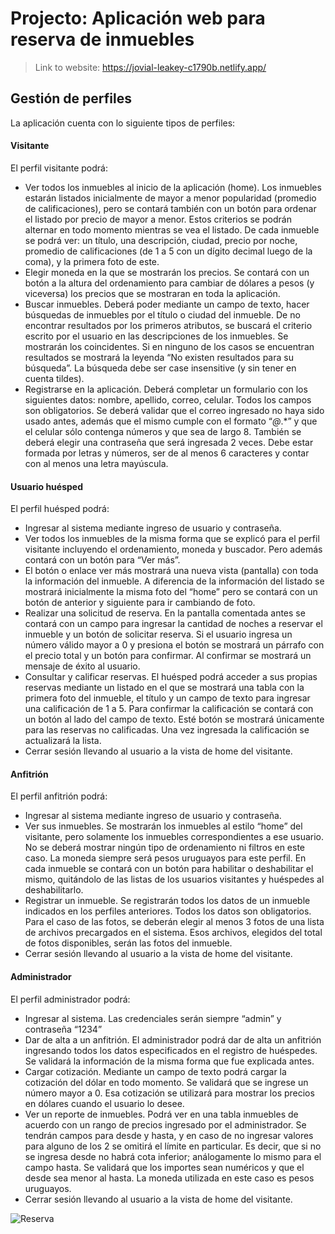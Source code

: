 # Projecto: Aplicación web para reserva de inmuebles
> Link to website: https://jovial-leakey-c1790b.netlify.app/

## Gestión de perfiles 
La aplicación cuenta con lo siguiente tipos de perfiles:
#### Visitante
El perfil visitante podrá:
- Ver todos los inmuebles al inicio de la aplicación (home). Los inmuebles estarán listados inicialmente de mayor a menor popularidad (promedio de calificaciones), pero se contará también con un botón para ordenar el listado por precio de mayor a menor. Estos criterios se podrán alternar en todo momento mientras se vea el listado. De cada inmueble se podrá ver: un título, una descripción, ciudad, precio por noche, promedio de calificaciones (de 1 a 5 con un dígito decimal luego de la coma), y la primera foto de este.
- Elegir moneda en la que se mostrarán los precios. Se contará con un botón a la altura del ordenamiento para cambiar de dólares a pesos (y viceversa) los precios que se mostraran en toda la aplicación.
- Buscar inmuebles. Deberá poder mediante un campo de texto, hacer búsquedas de inmuebles por el título o ciudad del inmueble. De no encontrar resultados por los primeros atributos, se buscará el criterio escrito por el usuario en las descripciones de los inmuebles. Se mostrarán los coincidentes. Si en ninguno de los casos se encuentran resultados se mostrará la leyenda “No existen resultados para su búsqueda”. La búsqueda debe ser case insensitive (y sin tener en cuenta tildes).
- Registrarse en la aplicación. Deberá completar un formulario con los siguientes datos: nombre, apellido, correo, celular. Todos los campos son obligatorios. Se deberá validar que el correo ingresado no haya sido usado antes, además que el mismo cumple con el formato “*@*.*” y que el celular sólo contenga números y que sea de largo 8. También se deberá elegir una contraseña que será ingresada 2 veces. Debe estar formada por letras y números, ser de al menos 6 caracteres y contar con al menos una letra mayúscula.

#### Usuario huésped
El perfil huésped podrá:
- Ingresar al sistema mediante ingreso de usuario y contraseña.
- Ver todos los inmuebles de la misma forma que se explicó para el perfil visitante incluyendo el ordenamiento, moneda y buscador. Pero además contará con un botón para “Ver más”.
- El botón o enlace ver más mostrará una nueva vista (pantalla) con toda la información del inmueble. A diferencia de la información del listado se mostrará inicialmente la misma foto del “home” pero se contará con un botón de anterior y siguiente para ir cambiando de foto.
- Realizar una solicitud de reserva. En la pantalla comentada antes se contará con un campo para ingresar la cantidad de noches a reservar el inmueble y un botón de solicitar reserva. Si el usuario ingresa un número válido mayor a 0 y presiona el botón se mostrará un párrafo con el precio total y un botón para confirmar. Al confirmar se mostrará un mensaje de éxito al usuario.
- Consultar y calificar reservas. El huésped podrá acceder a sus propias reservas mediante un listado en el que se mostrará una tabla con la primera foto del inmueble, el título y un campo de texto para ingresar una calificación de 1 a 5. Para confirmar la calificación se contará con un botón al lado del campo de texto. Esté botón se mostrará únicamente para las reservas no calificadas. Una vez ingresada la calificación se actualizará la lista.
- Cerrar sesión llevando al usuario a la vista de home del visitante.

#### Anfitrión
El perfil anfitrión podrá:
- Ingresar al sistema mediante ingreso de usuario y contraseña.
- Ver sus inmuebles. Se mostrarán los inmuebles al estilo “home” del visitante, pero solamente los inmuebles correspondientes a ese usuario. No se deberá mostrar ningún tipo de ordenamiento ni filtros en este caso. La moneda siempre será pesos uruguayos para este perfil. En cada inmueble se contará con un botón para habilitar o deshabilitar el mismo, quitándolo de las listas de los usuarios visitantes y huéspedes al deshabilitarlo.
- Registrar un inmueble. Se registrarán todos los datos de un inmueble indicados en los perfiles anteriores. Todos los datos son obligatorios. Para el caso de las fotos, se deberán elegir al menos 3 fotos de una lista de archivos precargados en el sistema. Esos archivos, elegidos del total de fotos disponibles, serán las fotos del inmueble.
- Cerrar sesión llevando al usuario a la vista de home del visitante.

#### Administrador
El perfil administrador podrá:
- Ingresar al sistema. Las credenciales serán siempre “admin” y contraseña “1234”
- Dar de alta a un anfitrión. El administrador podrá dar de alta un anfitrión ingresando todos los datos especificados en el registro de huéspedes. Se validará la información de la misma forma que fue explicada antes.
- Cargar cotización. Mediante un campo de texto podrá cargar la cotización del dólar en todo momento. Se validará que se ingrese un número mayor a 0. Esa cotización se utilizará para mostrar los precios en dólares cuando el usuario lo desee.
- Ver un reporte de inmuebles. Podrá ver en una tabla inmuebles de acuerdo con un rango de precios ingresado por el administrador. Se tendrán campos para desde y hasta, y en caso de no ingresar valores para alguno de los 2 se omitirá el límite en particular. Es decir, que si no se ingresa desde no habrá cota inferior; análogamente lo mismo para el campo hasta. Se validará que los importes sean numéricos y que el desde sea menor al hasta. La moneda utilizada en este caso es pesos uruguayos.
- Cerrar sesión llevando al usuario a la vista de home del visitante.

![Reserva](https://user-images.githubusercontent.com/64867705/137958055-983ea61b-9082-4c98-b4a1-f7075f6daf74.JPG)

